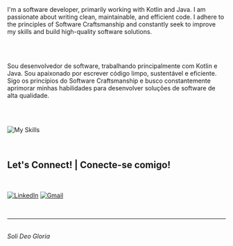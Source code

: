 <div align="left">
I'm a software developer, primarily working with Kotlin and Java. I am passionate about writing clean, maintainable, and efficient code. I adhere to the principles of Software Craftsmanship and constantly seek to improve my skills and build high-quality software solutions.

<br><br>

Sou desenvolvedor de software, trabalhando principalmente com Kotlin e Java. Sou apaixonado por escrever código limpo, sustentável e eficiente. Sigo os princípios do Software Craftsmanship e busco constantemente aprimorar minhas habilidades para desenvolver soluções de software de alta qualidade.
</div>

<br>

<br>

<p align="center">

![My Skills](https://skillicons.dev/icons?i=kotlin,java,spring,idea,vscode,vim,linux)

</p>

<br>

## <b> Let's Connect! | Conecte-se comigo! </b>
<br>

[![LinkedIn](https://skillicons.dev/icons?i=linkedin)](https://linkedin.com/in/allanrizza) [![Gmail](https://skillicons.dev/icons?i=gmail)](mailto:allanrizza.dev@gmail.com)

<br>
<hr>
<br>
<i>Soli Deo Gloria</i>

<br>
